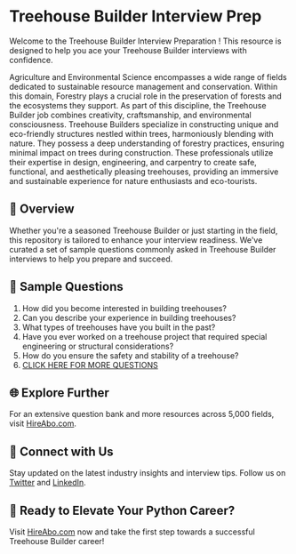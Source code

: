 # Treehouse Builder Interview Prep

Welcome to the Treehouse Builder Interview Preparation ! This resource is designed to help you ace your Treehouse Builder interviews with confidence.

Agriculture and Environmental Science encompasses a wide range of fields dedicated to sustainable resource management and conservation. Within this domain, Forestry plays a crucial role in the preservation of forests and the ecosystems they support. As part of this discipline, the Treehouse Builder job combines creativity, craftsmanship, and environmental consciousness. Treehouse Builders specialize in constructing unique and eco-friendly structures nestled within trees, harmoniously blending with nature. They possess a deep understanding of forestry practices, ensuring minimal impact on trees during construction. These professionals utilize their expertise in design, engineering, and carpentry to create safe, functional, and aesthetically pleasing treehouses, providing an immersive and sustainable experience for nature enthusiasts and eco-tourists.

## 🚀 Overview

Whether you're a seasoned Treehouse Builder or just starting in the field, this repository is tailored to enhance your interview readiness. We've curated a set of sample questions commonly asked in Treehouse Builder interviews to help you prepare and succeed.

## 📝 Sample Questions

1. How did you become interested in building treehouses?
2. Can you describe your experience in building treehouses?
3. What types of treehouses have you built in the past?
4. Have you ever worked on a treehouse project that required special engineering or structural considerations?
5. How do you ensure the safety and stability of a treehouse?
6. [CLICK HERE FOR MORE QUESTIONS](https://hireabo.com/job/10_2_37/Treehouse%20Builder)

## 🌐 Explore Further

For an extensive question bank and more resources across 5,000 fields, visit [HireAbo.com](https://www.hireabo.com).

## 📱 Connect with Us

Stay updated on the latest industry insights and interview tips. Follow us on [Twitter](https://twitter.com/hireabo) and [LinkedIn](https://www.linkedin.com/in/hire-abo-3609972a8/).

## 🚀 Ready to Elevate Your Python Career?

Visit [HireAbo.com](https://www.hireabo.com) now and take the first step towards a successful Treehouse Builder career!